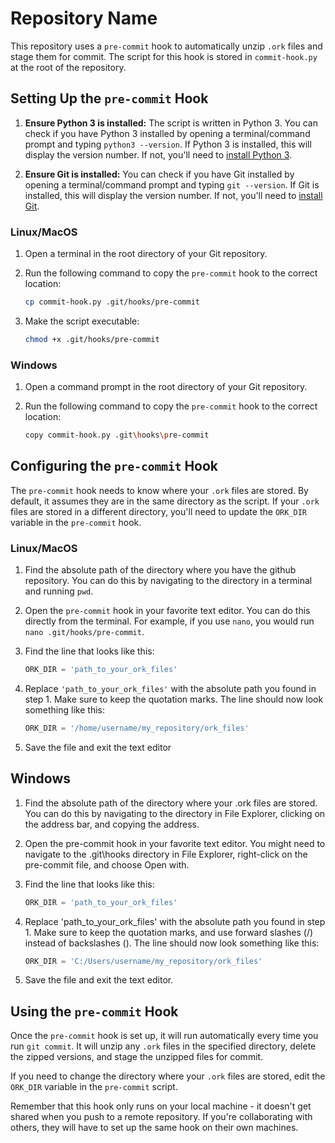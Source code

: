 # Repository Name

This repository uses a `pre-commit` hook to automatically unzip `.ork` files and stage them for commit. The script for this hook is stored in `commit-hook.py` at the root of the repository.

## Setting Up the `pre-commit` Hook

1. **Ensure Python 3 is installed:** The script is written in Python 3. You can check if you have Python 3 installed by opening a terminal/command prompt and typing `python3 --version`. If Python 3 is installed, this will display the version number. If not, you'll need to [install Python 3](https://www.python.org/downloads/).

2. **Ensure Git is installed:** You can check if you have Git installed by opening a terminal/command prompt and typing `git --version`. If Git is installed, this will display the version number. If not, you'll need to [install Git](https://git-scm.com/downloads).

### Linux/MacOS

1. Open a terminal in the root directory of your Git repository.

2. Run the following command to copy the `pre-commit` hook to the correct location:

    ```bash
    cp commit-hook.py .git/hooks/pre-commit
    ```
3. Make the script executable:
    
    ```bash
    chmod +x .git/hooks/pre-commit
    ```

### Windows

1. Open a command prompt in the root directory of your Git repository.

2. Run the following command to copy the `pre-commit` hook to the correct location:
    ```bash
    copy commit-hook.py .git\hooks\pre-commit
    ```
    
## Configuring the `pre-commit` Hook

The `pre-commit` hook needs to know where your `.ork` files are stored. By default, it assumes they are in the same directory as the script. If your `.ork` files are stored in a different directory, you'll need to update the `ORK_DIR` variable in the `pre-commit` hook.

### Linux/MacOS

1. Find the absolute path of the directory where you have the github repository. You can do this by navigating to the directory in a terminal and running `pwd`.

2. Open the `pre-commit` hook in your favorite text editor. You can do this directly from the terminal. For example, if you use `nano`, you would run `nano .git/hooks/pre-commit`.

3. Find the line that looks like this:

    ```python
    ORK_DIR = 'path_to_your_ork_files'
    ```
4. Replace `'path_to_your_ork_files'` with the absolute path you found in step 1. Make sure to keep the quotation marks. The line should now look something like this:
    ```python
    ORK_DIR = '/home/username/my_repository/ork_files'
    ```
5. Save the file and exit the text editor


## Windows

1. Find the absolute path of the directory where your .ork files are stored. You can do this by navigating to the directory in File Explorer, clicking on the address bar, and copying the address.

2. Open the pre-commit hook in your favorite text editor. You might need to navigate to the .git\hooks directory in File Explorer, right-click on the pre-commit file, and choose Open with.

3. Find the line that looks like this:

    ```python
    ORK_DIR = 'path_to_your_ork_files'
    ```

4. Replace 'path_to_your_ork_files' with the absolute path you found in step 1. Make sure to keep the quotation marks, and use forward slashes (/) instead of backslashes (\). The line should now look something like this:

    ```python
    ORK_DIR = 'C:/Users/username/my_repository/ork_files'
    ```

5. Save the file and exit the text editor.


## Using the `pre-commit` Hook

Once the `pre-commit` hook is set up, it will run automatically every time you run `git commit`. It will unzip any `.ork` files in the specified directory, delete the zipped versions, and stage the unzipped files for commit.

If you need to change the directory where your `.ork` files are stored, edit the `ORK_DIR` variable in the `pre-commit` script.

Remember that this hook only runs on your local machine - it doesn't get shared when you push to a remote repository. If you're collaborating with others, they will have to set up the same hook on their own machines.
